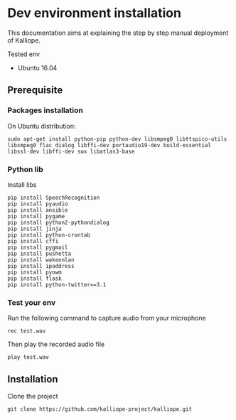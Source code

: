 # Dev environment installation

This documentation aims at explaining the step by step manual deployment of Kalliope.

Tested env
- Ubuntu 16.04



## Prerequisite

### Packages installation
On Ubuntu distribution:
```
sudo apt-get install python-pip python-dev libsmpeg0 libttspico-utils libsmpeg0 flac dialog libffi-dev portaudio19-dev build-essential libssl-dev libffi-dev sox libatlas3-base
```

### Python lib

Install libs
```
pip install SpeechRecognition
pip install pyaudio
pip install ansible
pip install pygame
pip install python2-pythondialog
pip install jinja
pip install python-crontab
pip install cffi
pip install pygmail
pip install pushetta
pip install wakeonlan
pip install ipaddress
pip install pyowm
pip install flask
pip install python-twitter==3.1
```

### Test your env
Run the following command to capture audio from your microphone
```
rec test.wav
```

Then play the recorded audio file
```
play test.wav
```

## Installation

Clone the project
```
git clone https://github.com/kalliope-project/kalliope.git
```

